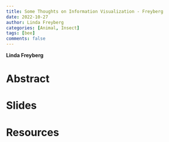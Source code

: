 ```yaml
---
title: Some Thoughts on Information Visualization - Freyberg
date: 2022-10-27
author: Linda Freyberg
categories: [Animal, Insect]
tags: [bee]
comments: false
---
```


**Linda Freyberg**

# Abstract 

# Slides

# Resources
